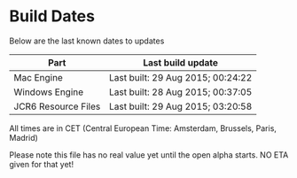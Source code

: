 # Build Dates

Below are the last known dates to updates

Part | Last build update
-----|-----
Mac Engine | Last built: 29 Aug 2015; 00:24:22
Windows Engine | Last built: 28 Aug 2015; 00:37:05
JCR6 Resource Files | Last built: 29 Aug 2015; 03:20:58
All times are in CET (Central European Time: Amsterdam, Brussels, Paris, Madrid)


Please note this file has no real value yet until the open alpha starts. NO ETA given for that yet!
